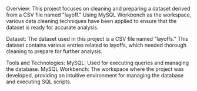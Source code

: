 Overview:
This project focuses on cleaning and preparing a dataset derived from a CSV file named "layoff." Using MySQL Workbench as the workspace, various data cleaning techniques have been applied to ensure that the dataset is ready for accurate analysis.

Dataset:
The dataset used in this project is a CSV file named "layoffs." This dataset contains various entries related to layoffs, which needed thorough cleaning to prepare for further analysis.

Tools and Technologies:
MySQL: Used for executing queries and managing the database.
MySQL Workbench: The workspace where the project was developed, providing an intuitive environment for managing the database and executing SQL scripts.
